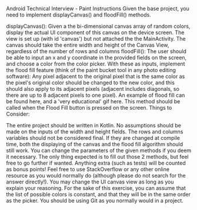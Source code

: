 Android Technical Interview - Paint
Instructions
Given the base project, you need to implement displayCanvas() and floodFill() methods.

displayCanvas(): Given a the bi-dimensional canvas array of random colors, display the actual UI component of this canvas on the device screen. The view is set up (with id 'canvas') but not attached the the MainActivity. The canvas should take the entire width and height of the Canvas View, regardless of the number of rows and columns
floodFill(): The user should be able to input an x and y coordinate in the provided fields on the screen, and choose a color from the color picker. With these as inputs, implement the flood fill feature (think of the paint bucket tool in any photo editing software): Any pixel adjacent to the original pixel that is the same color as the pixel's original color should be changed to the new color, and this should also apply to its adjacent pixels (adjacent includes diagonals, so there are up to 8 adjacent pixels to one pixel). An example of flood fill can be found here, and a 'very educational' gif here. This method should be called when the Flood Fill button is pressed on the screen.
Things to Consider:

The entire project should be written in Kotlin.
No assumptions should be made on the inputs of the width and height fields.
The rows and columns variables should not be considered final. If they are changed at compile time, both the displaying of the canvas and the flood fill algorithm should still work.
You can change the parameters of the given methods if you deem it necessary.
The only thing expected is to fill out those 2 methods, but feel free to go further if wanted. Anything extra (such as tests) will be counted as bonus points!
Feel free to use StackOverflow or any other online resource as you would normally do (although please do not search for the answer directly!).
You may change the UI canvas view as long as you explain your reasoning.
For the sake of this exercise, you can assume that the list of possible colors is constant, and that they will be in the same order as the picker.
You should be using Git as you normally would in a project.
